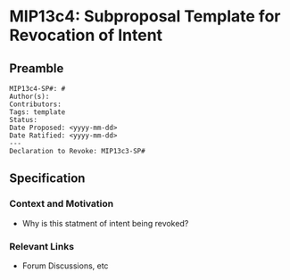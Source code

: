 # MIP13c4: Subproposal Template for Revocation of Intent

## Preamble
```
MIP13c4-SP#: #
Author(s):
Contributors:
Tags: template
Status: 
Date Proposed: <yyyy-mm-dd>
Date Ratified: <yyyy-mm-dd>
---
Declaration to Revoke: MIP13c3-SP#
```
## Specification

### Context and Motivation

- Why is this statment of intent being revoked?

### Relevant Links
    
- Forum Discussions, etc
